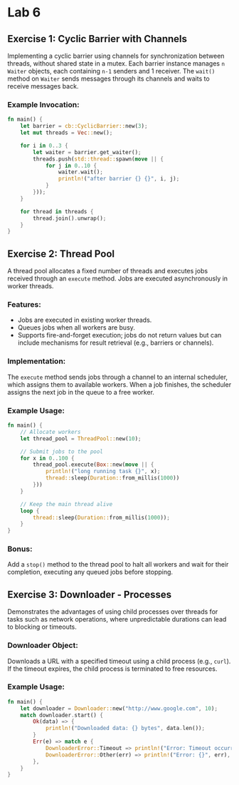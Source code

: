 # Lab 6

## Exercise 1: Cyclic Barrier with Channels

Implementing a cyclic barrier using channels for synchronization between threads, without shared state in a mutex. Each barrier instance manages `n` `Waiter` objects, each containing `n-1` senders and 1 receiver. The `wait()` method on `Waiter` sends messages through its channels and waits to receive messages back.

### Example Invocation:

```rust
fn main() {
    let barrier = cb::CyclicBarrier::new(3);
    let mut threads = Vec::new();

    for i in 0..3 {
        let waiter = barrier.get_waiter();
        threads.push(std::thread::spawn(move || {
            for j in 0..10 {
                waiter.wait();
                println!("after barrier {} {}", i, j);
            }
        }));
    }

    for thread in threads {
        thread.join().unwrap();
    }
}
```

## Exercise 2: Thread Pool

A thread pool allocates a fixed number of threads and executes jobs received through an `execute` method. Jobs are executed asynchronously in worker threads.

### Features:

- Jobs are executed in existing worker threads.
- Queues jobs when all workers are busy.
- Supports fire-and-forget execution; jobs do not return values but can include mechanisms for result retrieval (e.g., barriers or channels).

### Implementation:

The `execute` method sends jobs through a channel to an internal scheduler, which assigns them to available workers. When a job finishes, the scheduler assigns the next job in the queue to a free worker.

### Example Usage:

```rust
fn main() {
    // Allocate workers
    let thread_pool = ThreadPool::new(10);

    // Submit jobs to the pool
    for x in 0..100 {
        thread_pool.execute(Box::new(move || {
            println!("long running task {}", x);
            thread::sleep(Duration::from_millis(1000))
        }))
    }

    // Keep the main thread alive
    loop {
        thread::sleep(Duration::from_millis(1000));
    }
}
```

### Bonus:

Add a `stop()` method to the thread pool to halt all workers and wait for their completion, executing any queued jobs before stopping.

## Exercise 3: Downloader - Processes

Demonstrates the advantages of using child processes over threads for tasks such as network operations, where unpredictable durations can lead to blocking or timeouts.

### Downloader Object:

Downloads a URL with a specified timeout using a child process (e.g., `curl`). If the timeout expires, the child process is terminated to free resources.

### Example Usage:

```rust
fn main() {
    let downloader = Downloader::new("http://www.google.com", 10);
    match downloader.start() {
        Ok(data) => {
            println!("Downloaded data: {} bytes", data.len());
        }
        Err(e) => match e {
            DownloaderError::Timeout => println!("Error: Timeout occurred"),
            DownloaderError::Other(err) => println!("Error: {}", err),
        },
    }
}
```